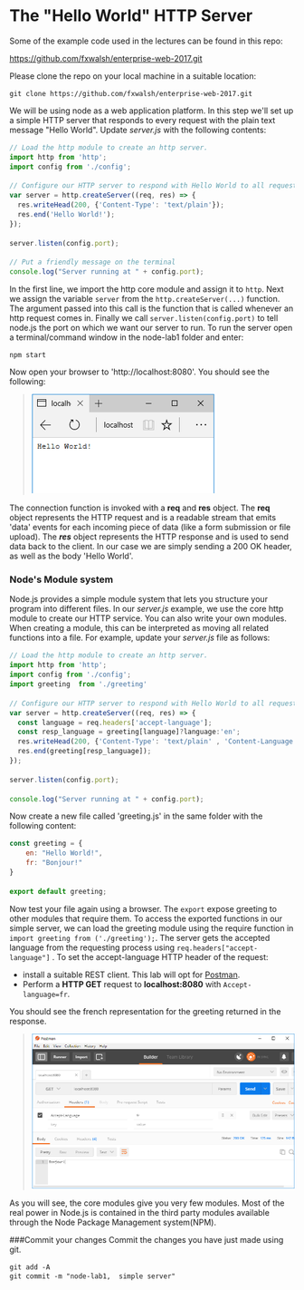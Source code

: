 # The "Hello World" HTTP Server

Some of the example code used in the lectures can be found in this repo:

https://github.com/fxwalsh/enterprise-web-2017.git

Please clone the repo on your local machine in a suitable location:

```script
git clone https://github.com/fxwalsh/enterprise-web-2017.git
```


We will be using node as a web application platform. In this step we'll set up a simple HTTP server that responds to every request with the plain text message "Hello World". Update *server.js*  with the following contents:

```javascript
// Load the http module to create an http server.
import http from 'http';
import config from './config';

// Configure our HTTP server to respond with Hello World to all requests.
var server = http.createServer((req, res) => {
  res.writeHead(200, {'Content-Type': 'text/plain'});
  res.end('Hello World!');
});

server.listen(config.port);

// Put a friendly message on the terminal
console.log("Server running at " + config.port);
```

In the first line, we import the http core module and assign it to ``http``. Next we assign the variable  ``server`` from the ``http.createServer(...)`` function. The argument passed into this call is the function that is called whenever an http request comes in.
Finally we call ``server.listen(config.port)`` to tell node.js the port on which we want our server to run.
To run the server open a terminal/command window in the node-lab1 folder and enter:

```
npm start
```
Now open your browser to 'http://localhost:8080'. You should see the following:

>![Node Hello World](./img/hello_world.png)


The connection function is invoked with a **req** and **res** object. The **req** object represents the HTTP request and is a readable stream that emits 'data' events for each incoming piece of data (like a form submission or file upload). The ***res*** object represents the HTTP response and is used to send data back to the client. In our case we are simply sending a 200 OK header, as well as the body 'Hello World'.

### Node's Module system
Node.js provides a simple module system that lets you structure your program into different files. In our *server.js* example, we use the core http module to create our HTTP service. You can also write your own modules. When creating a module, this can be interpreted as moving all related functions into a file. For example, update your *server.js* file as follows:


```javascript
// Load the http module to create an http server.
import http from 'http';
import config from './config';
import greeting  from './greeting'

// Configure our HTTP server to respond with Hello World to all requests.
var server = http.createServer((req, res) => {
  const language = req.headers['accept-language'];
  const resp_language = greeting[language]?language:'en';
  res.writeHead(200, {'Content-Type': 'text/plain' , 'Content-Language': resp_language});
  res.end(greeting[resp_language]);
});

server.listen(config.port);

console.log("Server running at " + config.port);
```

Now create a new file called 'greeting.js' in the same folder with the following content:

```javascript
const greeting = {
    en: "Hello World!",
    fr: "Bonjour!"
}

export default greeting;
```

Now test your file again using a browser. The ``export`` expose greeting to other modules that require them. To access the exported functions in our simple server, we can load the greeting module using the require function in ``import greeting from ('./greeting');``. The server gets the accepted language from the requesting process using ``req.headers["accept-language"]`` . To set the accept-language HTTP header of the request:

- install a suitable REST client. This lab will opt for [Postman](https://www.getpostman.com/).
- Perform a **HTTP GET** request to **localhost:8080** with ``Accept-language=fr``.

You should see the french representation for the greeting returned in the response.

> ![Greeting in French](./img/greeting_in_french.png)

As you will see, the core modules give you very few modules. Most of the real power in Node.js is contained in the third party modules available through the Node Package Management system(NPM).

###Commit your changes
Commit the changes you have just made using git.

```script
git add -A
git commit -m "node-lab1,  simple server"
```
